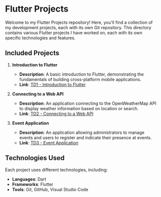 # Flutter Projects

Welcome to my Flutter Projects repository! Here, you'll find a collection of my development projects, each with its own Git repository. This directory contains various Flutter projects I have worked on, each with its own specific technologies and features.

## Included Projects

1. **Introduction to Flutter**
   - **Description**: A basic introduction to Flutter, demonstrating the fundamentals of building cross-platform mobile applications.
   - **Link**: [TD1 - Introduction to Flutter](https://iut.tristanpct.dev/flutter/td1/)

2. **Connecting to a Web API**
   - **Description**: An application connecting to the OpenWeatherMap API to display weather information based on location or search.
   - **Link**: [TD2 - Connecting to a Web API](https://iut.tristanpct.dev/flutter/td2/)

3. **Event Application**
   - **Description**: An application allowing administrators to manage events and users to register and indicate their presence at events.
   - **Link**: [TD3 - Event Application](https://iut.tristanpct.dev/flutter/td3/)

## Technologies Used

Each project uses different technologies, including:

- **Languages**: Dart
- **Frameworks**: Flutter
- **Tools**: Git, GitHub, Visual Studio Code
